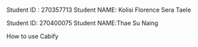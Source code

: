 Student ID : 270357713
Student NAME: Kolisi Florence Sera Taele

Student ID: 270400075
Student NAME:Thae Su Naing

How to use Cabify
